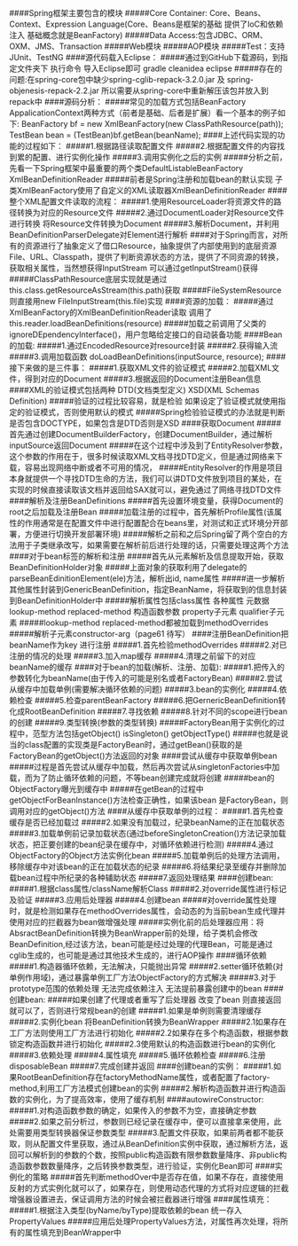 ####Spring框架主要包含的模块
#####Core Container: Core、Beans、Context、Expression Language(Core、Beans是框架的基础 提供了IoC和依赖注入 基础概念就是BeanFactory)
#####Data Access:包含JDBC、ORM、OXM、JMS、Transaction
#####Web模块
#####AOP模块
#####Test：支持JUnit、TestNG
####源代码载入Eclipse：
#####通过到GitHub下载源码，到指定文件夹下 执行命令 导入Eclipse即可
    gradle cleanidea eclipse
#####存在的问题:在spring-core包中缺少spring-cglib-repack-3.2.0.jar 及 spring-objenesis-repack-2.2.jar 所以需要从spring-core中重新解压该包并放入到repack中
####源码分析：
#####常见的加载方式包括BeanFactory AppalicationContext两种方式（前者是基础、后者是扩展）看一个基本的例子如下:
    BeanFactory bf = new XmlBeanFactory(new ClassPathResource(path));
    TestBean bean = (TestBean)bf.getBean(beanName);
####上述代码实现的功能的过程如下：
#####1.根据路径读取配置文件
#####2.根据配置文件的内容找到累的配置、进行实例化操作
#####3.调用实例化之后的实例
#####分析之前，先看一下Spring框架中最重要的两个类DefaultListableBeanFactory XmlBeanDefinitionReader
#####前者是Spring注册和加载bean的默认实现 子类XmlBeanFactory使用了自定义的XML读取器XmlBeanDefinitionReader
####整个XML配置文件读取的流程：
#####1.使用ResourceLoader将资源文件的路径转换为对应的Resource文件
#####2.通过DocumentLoader对Resource文件进行转换 将Resource文件转换为Document
#####3.解析Document，并利用BeanDefinitionParserDelegate对Element进行解析
####对于Spring而言，对所有的资源进行了抽象定义了借口Resource，抽象提供了内部使用到的底层资源 File、URL、Classpath，提供了判断资源状态的方法，提供了不同资源的转换，获取相关属性，当然想获得InputStream 可以通过getInputStream()获得
#####ClassPathResource底层实现就是通过this.class.getResourceAsStream(this.path)获取
#####FileSystemResource则直接用new FileInputStream(this.file)实现
####资源的加载：
#####通过XmlBeanFactory的XmlBeanDefinitionReader读取 调用了
    this.reader.loadBeanDefinitions(resource)
#####加载之前调用了父类的ignoreDEpendencyInterface()，用户忽略给定接口的自动装备功能
####Bean的加载:
#####1.通过EncodedResource对resource封装
#####2.获得输入流
#####3.调用加载函数
    doLoadBeanDefinitions(inputSource, resource);
####接下来做的是三件事：
#####1.获取XML文件的验证模式
#####2.加载XML文件，得到对应的Document
#####3.根据返回的Document注册Bean信息
####XML的验证模式包括两种 DTD(文档类型定义) XSD(XML Schemas Definition)
#####验证的过程比较容易，就是检验 如果设定了验证模式就使用指定的验证模式，否则使用默认的模式
#####Spring检验验证模式的办法就是判断是否包含DOCTYPE，如果包含是DTD否则是XSD
####获取Document
#####首先通过创建DocumentBuilderFactory，创建DocumentBuilder，通过解析inputSource返回Document
#####在这个过程中涉及到了EntityResolver参数，这个参数的作用在于，很多时候读取XML文档寻找DTD定义，但是通过网络来下载，容易出现网络中断或者不可用的情况，
#####EntityResolver的作用是项目本身就提供一个寻找DTD生命的方法，我们可以讲DTD文件放到项目的某处，在实现的时候直接读取该文档并返回给SAX就可以，避免通过了网络寻找DTD文件
####解析及注册BeanDefinitions
#####首先设置环境变量，获得Document的root之后加载及注册Bean
#####加载注册的过程中，首先解析Profile属性(该属性的作用通常是在配置文件中进行配置配合在beans里，对测试和正式环境分开部署，方便进行切换开发部署环境)
#####解析之前和之后Spring留了两个空白的方法用于子类继承改写，如果需要在解析前后进行处理的话，只需要处理这两个方法
####对于bean标签的解析和注册
#####首先从元素解析及信息提取开始，获取BeanDefinitionHolder对象
#####上面对象的获取利用了delegate的parseBeanEdinitionElement(ele)方法，解析出id, name属性
#####进一步解析其他属性封装到GenericBeanDefinition，指定BeanName，将获取到的信息封装到BeanDefinitionHolder中
#####解析属性包括class属性 各种属性 元数据 lookup-method replaced-method 构造函数参数 property子元素 qualifier子元素
#####lookup-method replaced-method都被加载到methodOverrides
#####解析子元素constructor-arg（page61 待写）
####注册BeanDefinition把beanName作为key 进行注册
#####1.首先检验methodOverrides
#####2.对已注册的情况的处理
#####3.加入map缓存
#####4.清理之前留下的对应beanName的缓存
####对于bean的加载(解析、注册、加载):
#####1.把传入的参数转化为beanName(由于传入的可能是别名或者FactoryBean)
#####2.尝试从缓存中加载单例(需要解决循环依赖的问题)
#####3.bean的实例化
#####4.依赖检查
#####5.检查parentBeanFactory
#####6.把GernericBeanDefinition转化成RootBeanDefinition
#####7.寻找依赖
#####8.针对不同的scope进行bean的创建
#####9.类型转换(参数的类型转换)
#####FactoryBean用于实例化的过程中，范型方法包括getObject() isSingleton() getObjectType()
#####也就是说 当<bean>的class配置的实现类是FactoryBean时，通过getBean()获取的是FactoryBean的getObject()方法返回的对象
####尝试从缓存中获取单例bean
#####过程是首先尝试从缓存中加载，然后再次尝试从singletonFactories中加载，而为了防止循环依赖的问题，不等bean创建完成就将创建
#####bean的ObjectFactory曝光到缓存中
#####在getBean的过程中 getObjectForBeanInstance()方法检查正确性，如果该bean 是FactoryBean，则调用对应的getObject()方法
####从缓存中获取单例的过程：
#####1.首先检查缓存是否已经加载过
#####2.如果没有加载过，纪录beanName的正在加载状态
#####3.加载单例前记录加载状态(通过beforeSingletonCreation()方法记录加载状态，把正要创建的bean纪录在缓存中，对循环依赖进行检测)
#####4.通过ObjectFactory的Object方法实例化bean
#####5.加载单例后的处理方法调用，移除缓存中对该bean的正在加载状态的纪录
#####6.将结果纪录至缓存并删除加载bean过程中所纪录的各种辅助状态
#####7.返回处理结果
####创建bean:
#####1.根据class属性/className解析Class
#####2.对override属性进行标记及验证
#####3.应用后处理器
#####4.创建bean
#####对override属性处理时，就是检测如果存在methodOverrides属性，会动态的为当前bean生成代理并使用对应的拦截器为bean做增强处理
#####实例化前的后处理器应用：将AbsractBeanDefinition转换为BeanWrapper前的处理，给子类机会修改BeanDefinition,经过该方法，bean可能是经过处理的代理Bean，可能是通过cglib生成的，也可能是通过其他技术生成的，进行AOP操作
####循环依赖
#####1.构造器循环依赖，无法解决，只能抛出异常
#####2.setter循环依赖(对单例作用域)，通过暴露单例工厂方法ObjectFactory的方式解决
#####3.对于prototype范围的依赖处理 无法完成依赖注入 无法提前暴露创建中的bean
####创建bean:
#####如果创建了代理或者重写了后处理器 改变了bean 则直接返回就可以了，否则进行常规bean的创建
#####1.如果是单例则需要清理缓存
#####2.实例化bean 将BeanDefinition转换为BeanWrapper
#####2.1如果存在工厂方法则使用工厂方法进行初始化
#####2.2如果存在多个构造函数，根据参数锁定构造函数并进行初始化
#####2.3使用默认的构造函数进行bean的实例化
#####3.依赖处理
#####4.属性填充
#####5.循环依赖检查
#####6.注册disposableBean
#####7.完成创建并返回
####创建bean的实例：
#####1.如果RootBeanDefinition存在factoryMethodName属性，或者配置了factory-method,利用工厂方法模式创建bean的实例
#####2.解析构造函数并进行构造函数的实例化，为了提高效率，使用了缓存机制
####autowireConstructor:
#####1.对构造函数参数的确定，如果传入的参数不为空，直接确定参数
#####2.如果之前分析过，参数则已经记录在缓存中，便可以直接拿来使用，此处需要用类型转换器保证参数类型
#####3.配置文件获取，如果前两者都不能获取，则从配置文件里获取，通过从BeanDefinition实例中获取，通过解析方法，返回可以解析到的参数的个数，按照public构造函数有限参数数量降序、非public构造函数参数数量降序，之后转换参数类型，进行验证，实例化Bean即可
####实例化的策略
#####首先判断methodOver中是否存在值，如果不存在，直接使用反射的方式实例化就可以了，如果存在，则使用动态代理的方式将对应逻辑的拦截增强器设置进去，保证调用方法的时候会被拦截器进行增强
####属性填充：
#####1.根据注入类型(byName/byType)提取依赖的bean 统一存入PropertyValues
#####应用后处理PropertyValues方法，对属性再次处理，将所有的属性填充到BeanWrapper中
    

